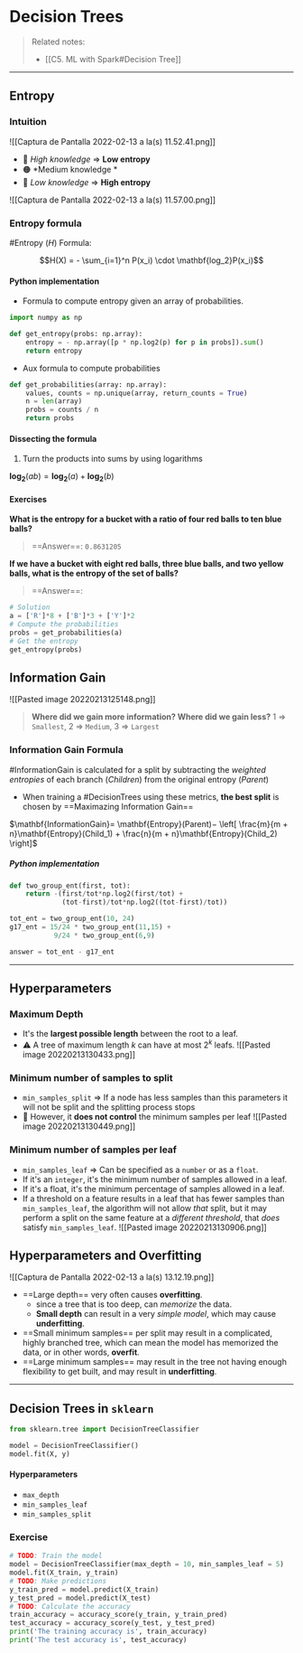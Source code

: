 ---
---

# Decision Trees

> Related notes: 
> - [[C5. ML with Spark#Decision Tree]]

***

## Entropy

### Intuition

![[Captura de Pantalla 2022-02-13 a la(s) 11.52.41.png]]

- 🔴  *High knowledge* => **Low entropy**
- 🟠  *Medium knowledge *
- 🔵  *Low knowledge* => **High entropy**

![[Captura de Pantalla 2022-02-13 a la(s) 11.57.00.png]]


### Entropy formula
#Entropy ($H$) Formula:

$$H(X) = - \sum_{i=1}^n P(x_i) \cdot \mathbf{log_2}P(x_i)$$

#### Python implementation

- Formula to compute entropy given an array of probabilities.
```python
import numpy as np

def get_entropy(probs: np.array):
    entropy = - np.array([p * np.log2(p) for p in probs]).sum()
    return entropy
```

- Aux formula to compute probabilities
```python
def get_probabilities(array: np.array):
    values, counts = np.unique(array, return_counts = True)
    n = len(array)
    probs = counts / n
    return probs
```

#### Dissecting the formula

1. Turn the products into sums by using logarithms

$\mathbf{log_2}(ab) = \mathbf{log_2}(a) + \mathbf{log_2}(b)$


#### Exercises

**What is the entropy for a bucket with a ratio of four red balls to ten blue balls?**
> ==Answer==: `0.8631205`


**If we have a bucket with eight red balls, three blue balls, and two yellow balls, what is the entropy of the set of balls?**
> ==Answer==: 

```python
# Solution
a = ['R']*8 + ['B']*3 + ['Y']*2
# Compute the probabilities
probs = get_probabilities(a)
# Get the entropy
get_entropy(probs)
```

## Information Gain

![[Pasted image 20220213125148.png]]

> **Where did we gain more information? Where did we gain less?**
> 1 => `Smallest`, 2 => `Medium`, 3 => `Largest`

### Information Gain Formula
#InformationGain is calculated for a split by subtracting the *weighted entropies* of each branch ($Children$) from the original entropy ($Parent$)
- When training a #DecisionTrees using these metrics, **the best split** is chosen by ==Maximazing Information Gain==

$\mathbf{InformationGain}= \mathbf{Entropy}(Parent)− \left[ \frac{m}{m + n}\mathbf{Entropy}(Child_1) + \frac{n}{m + n}\mathbf{Entropy}(Child_2) \right]$

##### Python implementation

```python
def two_group_ent(first, tot):                        
    return -(first/tot*np.log2(first/tot) +           
             (tot-first)/tot*np.log2((tot-first)/tot))

tot_ent = two_group_ent(10, 24)                       
g17_ent = 15/24 * two_group_ent(11,15) +              
           9/24 * two_group_ent(6,9)                  

answer = tot_ent - g17_ent  
```

***

## Hyperparameters

### Maximum Depth
- It's the **largest possible length** between the root to a leaf.
- ⚠️ A tree of maximum length $k$ can have at most $2^k$ leafs.
![[Pasted image 20220213130433.png]]

### Minimum number of samples to split
- `min_samples_split` => If a node has less samples than this parameters it will not be split and the splitting process stops
- 🔴 However, it **does not control** the minimum samples per leaf
![[Pasted image 20220213130449.png]]

### Minimum number of samples per leaf

- `min_samples_leaf` => Can be specified as a `number` or as a `float`.
- If it's an `integer`, it's the minimum number of samples allowed in a leaf.
- If it's a float, it's the minimum percentage of samples allowed in a leaf.
- If a threshold on a feature results in a leaf that has fewer samples than `min_samples_leaf`, the algorithm will not allow _that_ split, but it may perform a split on the same feature at a _different threshold_, that _does_ satisfy `min_samples_leaf`.
![[Pasted image 20220213130906.png]]

## Hyperparameters and Overfitting

![[Captura de Pantalla 2022-02-13 a la(s) 13.12.19.png]]

-   ==Large depth== very often causes **overfitting**.
	-   since a tree that is too deep, can *memorize* the data. 
	-   **Small depth** can result in a very *simple model*, which may cause **underfitting**.
-   ==Small minimum samples== per split may result in a complicated, highly branched tree, which can mean the model has memorized the data, or in other words, **overfit**. 
-   ==Large minimum samples== may result in the tree not having enough flexibility to get built, and may result in **underfitting**.

***

## Decision Trees in `sklearn`

```python
from sklearn.tree import DecisionTreeClassifier

model = DecisionTreeClassifier()
model.fit(X, y)
```

#### Hyperparameters
- `max_depth`
- `min_samples_leaf`
- `min_samples_split`

### Exercise

```python
# TODO: Train the model
model = DecisionTreeClassifier(max_depth = 10, min_samples_leaf = 5)
model.fit(X_train, y_train)
# TODO: Make predictions
y_train_pred = model.predict(X_train)
y_test_pred = model.predict(X_test)
# TODO: Calculate the accuracy
train_accuracy = accuracy_score(y_train, y_train_pred)
test_accuracy = accuracy_score(y_test, y_test_pred)
print('The training accuracy is', train_accuracy)
print('The test accuracy is', test_accuracy)
```